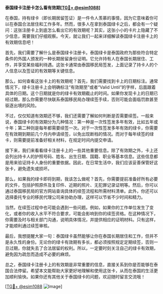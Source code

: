 **泰国绿卡注册卡怎么看有效期[[TG💪+ @esim1088](https://t.me/s/esim1088)]**

在泰国，持有绿卡（即长期居留签证）是一件令人羡慕的事情，因为它意味着你可以在泰国合法居住和工作多年。然而，很多人在拿到泰国绿卡之后，都会有一个疑问：这张注册卡上到底怎么看出它的有效期呢？其实，这张小小的卡片上隐藏了不少信息，需要我们仔细观察。今天，就让我们一起来详细解读泰国绿卡注册卡上的有效期信息吧！

首先，我们需要了解什么是泰国绿卡注册卡。泰国绿卡是泰国政府为那些符合特定条件的外国人颁发的一种长期居留身份证明。它允许持有人在泰国长期居住、工作，并享受某些福利待遇。这张卡通常由泰国移民局签发，上面记录了持卡人的个人信息以及签证的有效期等关键信息。

那么，如何查看这张卡上的有效期呢？首先，我们需要找到卡上的日期标注。通常情况下，绿卡注册卡上会明确标注“有效期至”或者“Valid Until”的字样，后面跟着具体的日期。这个日期就是你的绿卡有效期截止的时间。如果你发现卡上的日期已经过期，那么你需要尽快联系泰国移民局办理续签手续，否则可能会面临罚款甚至驱逐出境的风险。

不过，仅仅知道有效期还不够，我们还需要了解如何判断是否需要续签。一般来说，泰国绿卡的有效期分为几种情况：第一种是一次性签发多年有效，比如五年或十年；第二种则是每年都需要续签一次。对于一次性签发多年有效的绿卡，你需要在有效期到期前几个月内申请续签，以免出现断档的情况。而对于每年续签的绿卡，则需要提前准备好相关材料，在规定时间内提交申请。

接下来，我们来看看绿卡注册卡上的一些其他重要信息。除了有效期之外，卡上还会列出持卡人的护照号码、姓名、出生日期、国籍、职业等基本信息。这些信息都是用来验证持卡人身份的重要依据。因此，在日常生活中，我们应该妥善保管好这张卡，避免遗失或损坏。

那么，如果我的绿卡即将到期，我该怎么做呢？首先，你需要提前准备好所有必要的文件，包括护照原件及复印件、近期的照片、无犯罪记录证明等。然后，你可以通过泰国移民局的官方网站查询具体的续签流程和所需材料清单。此外，你还可以选择委托专业的移民代理公司来协助办理，这样可以节省不少时间和精力。

当然，在续签过程中也可能会遇到一些问题。例如，如果你的工作单位发生了变化，或者你的收入水平不符合要求，可能会影响到你的续签资格。在这种情况下，你需要及时与相关部门沟通，说明具体情况，并提供相应的证明材料。只有这样，才能顺利通过续签审核。

最后，我想提醒大家一句：泰国绿卡虽然能够让你在泰国长期居住和工作，但并不是永久性的身份。无论你的绿卡有效期有多长，都必须按照规定定期续签，否则一旦过期，你就失去了合法居留的权利。所以，一定要时刻关注自己的绿卡有效期，避免因为疏忽而造成不必要的麻烦。

总之，泰国绿卡注册卡上的有效期是非常重要的信息，直接关系到你是否能够在泰国合法停留。希望本文能帮助大家更好地理解和使用这张卡，从而在泰国的生活更加顺利愉快。如果你还有其他关于泰国绿卡的问题，欢迎随时留言交流哦！

[[TG💪+ @esim1088](https://t.me/s/esim1088) ![Image](https://i.postimg.cc/4NQfJmqS/Snipaste-2025-05-13-00-14-12.png)]